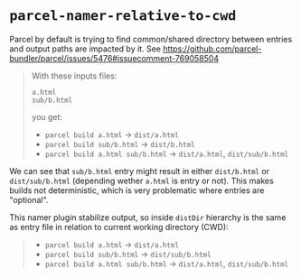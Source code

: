 # `parcel-namer-relative-to-cwd`

Parcel by default is trying to find common/shared directory between entries and output paths are impacted by it. See https://github.com/parcel-bundler/parcel/issues/5476#issuecomment-769058504

> With these inputs files:
>
> ```
> a.html
> sub/b.html
> ```
>
> you get:
>
> - `parcel build a.html` -> `dist/a.html`
> - `parcel build sub/b.html` -> `dist/b.html`
> - `parcel build a.html sub/b.html` -> `dist/a.html`, `dist/sub/b.html`

We can see that `sub/b.html` entry might result in either `dist/b.html` or `dist/sub/b.html` (depending wether `a.html` is entry or not). This makes builds not deterministic, which is very problematic where entries are "optional".

This namer plugin stabilize output, so inside `distDir` hierarchy is the same as entry file in relation to current working directory (CWD):

> - `parcel build a.html` -> `dist/a.html`
> - `parcel build sub/b.html` -> `dist/sub/b.html`
> - `parcel build a.html sub/b.html` -> `dist/a.html`, `dist/sub/b.html`
